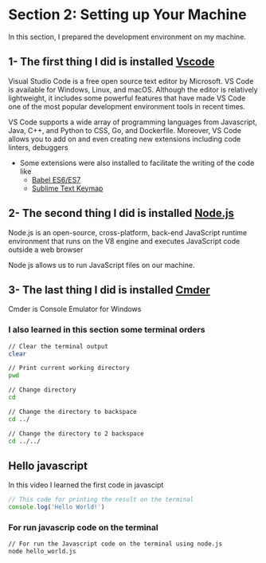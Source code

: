 # Section 2: Setting up Your Machine

In this section, I prepared the development environment on my machine.

## 1- The first thing I did is installed [Vscode](https://code.visualstudio.com/)

Visual Studio Code is a free open source text editor by Microsoft. VS Code is available for Windows, Linux, and macOS. Although the editor is relatively lightweight, it includes some powerful features that have made VS Code one of the most popular development environment tools in recent times.

VS Code supports a wide array of programming languages from Javascript, Java, C++, and Python to CSS, Go, and Dockerfile. Moreover, VS Code allows you to add on and even creating new extensions including code linters, debuggers

- Some extensions were also installed to facilitate the writing of the code like
    - [Babel ES6/ES7](https://marketplace.visualstudio.com/items?itemName=dzannotti.vscode-babel-coloring)
    - [Sublime Text Keymap](https://marketplace.visualstudio.com/items?itemName=ms-vscode.sublime-keybindings)


## 2- The second thing I did is installed [Node.js](https://nodejs.org/en/)

Node.js is an open-source, cross-platform, back-end JavaScript runtime environment that runs on the V8 engine and executes JavaScript code outside a web browser

Node js allows us to run JavaScript files on our machine.


## 3- The last thing I did is installed [Cmder](https://cmder.net/)

Cmder is Console Emulator for Windows


### I also learned in this section some terminal orders 

```bash
// Clear the terminal output
clear
```

```bash
// Print current working directory
pwd 
```

```bash
// Change directory
cd  
```

```bash
// Change the directory to backspace
cd ../

// Change the directory to 2 backspace
cd ../../ 
```

## Hello javascript 

In this video I learned the first code in javascipt

```js
// This code for printing the result on the terminal
console.log('Hello World!')
```

### For run javascrip code on the terminal

```sh
// For run the Javascript code on the terminal using node.js
node hello_world.js
```